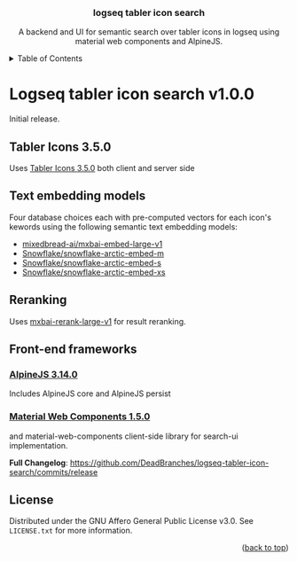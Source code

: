<!-- Improved compatibility of back to top link: See: https://github.com/othneildrew/Best-README-Template/pull/73 -->
<a name="readme-top"></a>
<!--
*** Thanks for checking out the Best-README-Template. If you have a suggestion
*** that would make this better, please fork the repo and create a pull request
*** or simply open an issue with the tag "enhancement".
*** Don't forget to give the project a star!
*** Thanks again! Now go create something AMAZING! :D
-->


<!--
*** I'm using markdown "reference style" links for readability.
*** Reference links are enclosed in brackets [ ] instead of parentheses ( ).
*** See the bottom of this document for the declaration of the reference variables
*** for contributors-url, forks-url, etc. This is an optional, concise syntax you may use.
*** https://www.markdownguide.org/basic-syntax/#reference-style-links
-->



<!-- PROJECT LOGO -->
<br />
<div align="center">

<h3 align="center">logseq tabler icon search</h3>

  <p align="center">
    A backend and UI for semantic search over tabler icons in logseq using material web components and AlpineJS.
  </p>
</div>


<!-- TABLE OF CONTENTS -->
<details>
  <summary>Table of Contents</summary>
  <ol>
    <li>
      <a href="#about-the-project">About The Project</a>
    </li>
    <li>
      <a href="#getting-started">Getting Started</a>
      <ul>
        <li><a href="#prerequisites">Prerequisites</a></li>
        <li><a href="#installation">Installation</a></li>
      </ul>
    </li>
    <li><a href="#usage">Usage</a></li>
    <li><a href="#roadmap">Roadmap</a></li>
    <li><a href="#license">License</a></li>
  </ol>
</details>



# Logseq tabler icon search v1.0.0
Initial release.

## Tabler Icons 3.5.0
Uses [Tabler Icons 3.5.0](https://github.com/tabler/tabler-icons) both client and server side

## Text embedding models
Four database choices each with pre-computed vectors for each icon's kewords using the following semantic text embedding models:
- [mixedbread-ai/mxbai-embed-large-v1](https://huggingface.co/mixedbread-ai/mxbai-embed-large-v1)
- [Snowflake/snowflake-arctic-embed-m](https://huggingface.co/Snowflake/snowflake-arctic-embed-m)
- [Snowflake/snowflake-arctic-embed-s](https://huggingface.co/Snowflake/snowflake-arctic-embed-s)
- [Snowflake/snowflake-arctic-embed-xs](https://huggingface.co/Snowflake/snowflake-arctic-embed-xs)

## Reranking
Uses [mxbai-rerank-large-v1](https://huggingface.co/mixedbread-ai/mxbai-rerank-large-v1) for result reranking.

## Front-end frameworks
### [AlpineJS 3.14.0](https://github.com/alpinejs/alpine/releases/tag/v3.14.0)
Includes AlpineJS core and AlpineJS persist
### [Material Web Components 1.5.0](https://github.com/material-components/material-web/releases/tag/v1.5.0)
and material-web-components client-side library for search-ui implementation.

**Full Changelog**: https://github.com/DeadBranches/logseq-tabler-icon-search/commits/release


<!-- LICENSE -->
## License

Distributed under the GNU Affero General Public License v3.0. See `LICENSE.txt` for more information.

<p align="right">(<a href="#readme-top">back to top</a>)</p>
